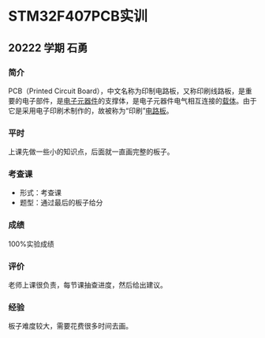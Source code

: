 # STM32F407PCB实训


## 20222 学期 石勇


### 简介

PCB（Printed Circuit Board），中文名称为印制电路板，又称印刷线路板，是重要的电子部件，是[电子元器件](https://baike.baidu.com/item/电子元器件/9042493?fromModule=lemma_inlink)的支撑体，是电子元器件电气相互连接的[载体](https://baike.baidu.com/item/载体/13130262?fromModule=lemma_inlink)。由于它是采用电子印刷术制作的，故被称为“印刷”[电路板](https://baike.baidu.com/item/电路板/10106124?fromModule=lemma_inlink)。

### 平时

上课先做一些小的知识点，后面就一直画完整的板子。

### 考查课

- 形式：考查课
- 题型：通过最后的板子给分

### 成绩

100%实验成绩

### 评价

老师上课很负责，每节课抽查进度，然后给出建议。

### 经验

板子难度较大，需要花费很多时间去画。

